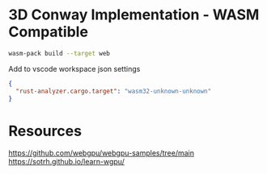 # 3D Conway Implementation - WASM Compatible

```bash
wasm-pack build --target web
```

Add to vscode workspace json settings

```json
{
  "rust-analyzer.cargo.target": "wasm32-unknown-unknown"
}
```

# Resources

https://github.com/webgpu/webgpu-samples/tree/main
https://sotrh.github.io/learn-wgpu/
